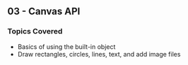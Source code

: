 ## 03 - Canvas API

### Topics Covered

- Basics of using the built-in <canvas> object
- Draw rectangles, circles, lines, text, and add image files
